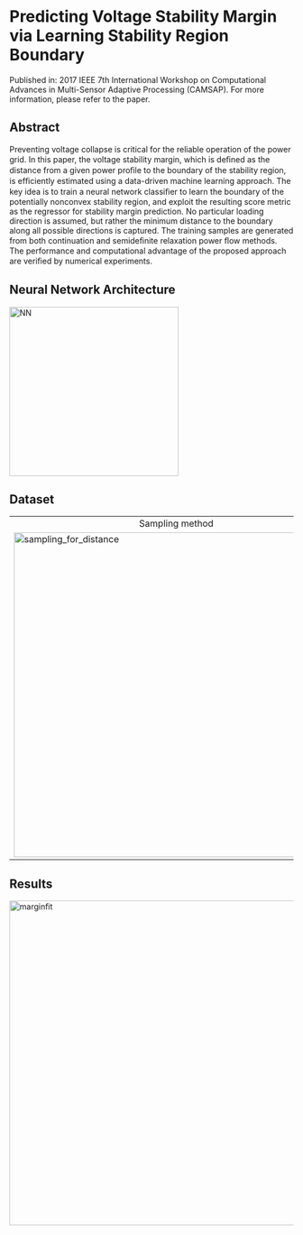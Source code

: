 # Predicting Voltage Stability Margin via Learning Stability Region Boundary
Published in: 2017 IEEE 7th International Workshop on Computational Advances in Multi-Sensor Adaptive Processing (CAMSAP). For more information, please refer to the paper.

## Abstract
Preventing voltage collapse is critical for the reliable operation of the power grid. In this paper, the voltage stability margin, which is deﬁned as the distance from a given power proﬁle to the boundary of the stability region, is efﬁciently estimated using a data-driven machine learning approach. The key idea is to train a neural network classiﬁer to learn the boundary of the potentially nonconvex stability region, and exploit the resulting score metric as the regressor for stability margin prediction. No particular loading direction is assumed, but rather the minimum distance to the boundary along all possible directions is captured. The training samples are generated from both continuation and semideﬁnite relaxation power ﬂow methods. The performance and computational advantage of the proposed approach are veriﬁed by numerical experiments.

## Neural Network Architecture
<img width="300" height="300" alt="NN" src="https://user-images.githubusercontent.com/67979833/87262631-ab7e5100-c488-11ea-97a3-c010d1108dc2.png">

## Dataset
<table align='center'>
<tr align='center'>
<td> Sampling method </td>
<td> Power profiles in a nonconvex stability region </td>
</tr>
<tr>
<td><img width="576" alt="sampling_for_distance" src="https://user-images.githubusercontent.com/67979833/87262622-a3261600-c488-11ea-979d-7f15b1196154.png">
<td><img width="576" alt="feasible" src="https://user-images.githubusercontent.com/67979833/87262623-a5887000-c488-11ea-9b56-5a2e06d7a154.png">
</tr>
</table>

## Results
<img width="576" alt="marginfit" src="https://user-images.githubusercontent.com/67979833/87262637-b0db9b80-c488-11ea-911c-9b6f5bcca91d.png">
